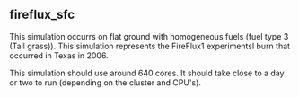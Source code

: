 ## fireflux_sfc

This simulation occurrs on flat ground with homogeneous fuels (fuel type 3 (Tall grass)). This simulation represents the FireFlux1 experimentsl burn that occurred in Texas in 2006. 

This simulation should use around 640 cores. It should take close to a day or two to run (depending on the cluster and CPU's). 
